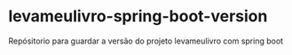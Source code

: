 # levameulivro-spring-boot-version
Repósitorio para guardar a versão do projeto levameulivro com spring boot

